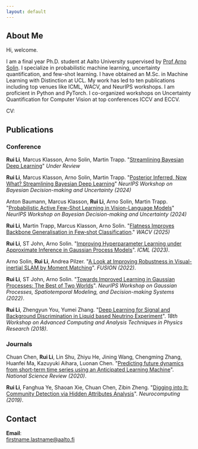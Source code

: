 ```yaml
---
layout: default
---
```


## About Me

Hi, welcome.

I am a final year Ph.D. student at Aalto University supervised by [Prof Arno Solin](https://users.aalto.fi/~asolin/). I specialize in probabilistic machine learning, uncertainty quantification, and few-shot learning. I have obtained an M.Sc. in Machine Learning with Distinction at UCL. My work has led to ten publications including top venues like ICML, WACV, and NeurIPS workshops. I am proficient in Python and PyTorch. I co-organized workshops on Uncertainty Quantification for Computer Vision at top conferences ICCV and ECCV.

CV: 

## Publications

### Conference

**Rui Li**, Marcus Klasson, Arno Solin, Martin Trapp. "[Streamlining Bayesian Deep Learning]()" _Under Review_

**Rui Li**, Marcus Klasson, Arno Solin, Martin Trapp. "[Posterior Inferred, Now What? Streamlining Bayesian Deep Learning]()" _NeurIPS Workshop on Bayesian Decision-making and Uncertainty (2024)_

Anton Baumann, Marcus Klasson, **Rui Li**, Arno Solin, Martin Trapp. "[Probabilistic Active Few-Shot Learning in Vision-Language Models]()" _NeurIPS Workshop on Bayesian Decision-making and Uncertainty (2024)_

**Rui Li**, Martin Trapp, Marcus Klasson, Arno Solin. "[Flatness Improves Backbone Generalisation in Few‐shot Classification](https://arxiv.org/abs/2404.07696)." _WACV (2025)_

**Rui Li**, ST John, Arno Solin. "[Improving Hyperparameter Learning under Approximate Inference in Gaussian Process Models](https://arxiv.org/abs/2306.04201)".  _ICML (2023)_.

Arno Solin, **Rui Li**, Andrea Pilzer. "[A Look at Improving Robustness in Visual-inertial SLAM by Moment Matching](https://arxiv.org/abs/2205.13821)". _FUSION (2022)_.

**Rui Li**, ST John, Arno Solin. "[Towards Improved Learning in Gaussian Processes: The Best of Two Worlds](https://arxiv.org/pdf/2211.06260.pdf)".  _NeurIPS Workshop on Gaussian Processes, Spatiotemporal Modeling, and Decision-making Systems (2022)_.

**Rui Li**, Zhengyun You, Yumei Zhang. "[Deep Learning for Signal and Background Discrimination in
Liquid based Neutrino Experiment](https://iopscience.iop.org/article/10.1088/1742-6596/1085/4/042037)". _18th Workshop on Advanced Computing and Analysis Techniques
in Physics Research (2018)_.

### Journals
Chuan Chen, **Rui Li**, Lin Shu, Zhiyu He, Jining Wang, Chengming Zhang, Huanfei Ma, Kazuyuki Aihara, Luonan Chen. "[Predicting future dynamics from short-term time series using an Anticipated Learning Machine](https://academic.oup.com/nsr/article/7/6/1079/5740743)". _National Science Review (2020)_.

**Rui Li**, Fanghua Ye, Shaoan Xie, Chuan Chen, Zibin Zheng. "[Digging into It: Community Detection via Hidden Attributes Analysis](https://www.sciencedirect.com/science/article/abs/pii/S0925231218314036)". _Neurocomputing (2019)_.



## Contact
**Email**:   
[firstname.lastname@aalto.fi](mailto:rui.li@aalto.fi)

